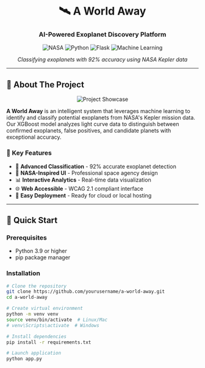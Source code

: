 <div align="center">

# 🛰️ A World Away  
### AI-Powered Exoplanet Discovery Platform

![NASA](https://img.shields.io/badge/NASA-Space%20Apps%202025-0B3D91?style=for-the-badge&logo=nasa&logoColor=white)
![Python](https://img.shields.io/badge/Python-3.9+-3776AB?style=for-the-badge&logo=python&logoColor=white)
![Flask](https://img.shields.io/badge/Flask-2.0-000000?style=for-the-badge&logo=flask&logoColor=white)
![Machine Learning](https://img.shields.io/badge/ML-XGBoost-FF6F00?style=for-the-badge&logo=scikit-learn&logoColor=white)

*Classifying exoplanets with 92% accuracy using NASA Kepler data*

</div>

---

## 🌟 About The Project

<div align="center">

![Project Showcase](https://via.placeholder.com/800x400/0B3D91/FFFFFF?text=AI+Exoplanet+Classifier+🚀)

</div>

**A World Away** is an intelligent system that leverages machine learning to identify and classify potential exoplanets from NASA's Kepler mission data. Our XGBoost model analyzes light curve data to distinguish between confirmed exoplanets, false positives, and candidate planets with exceptional accuracy.

### 🎯 Key Features

- 🔭 **Advanced Classification** - 92% accurate exoplanet detection
- 🎨 **NASA-Inspired UI** - Professional space agency design
- 📊 **Interactive Analytics** - Real-time data visualization
- 🌐 **Web Accessible** - WCAG 2.1 compliant interface
- 🚀 **Easy Deployment** - Ready for cloud or local hosting

---

## 🚀 Quick Start

### Prerequisites

- Python 3.9 or higher
- pip package manager

### Installation

```bash
# Clone the repository
git clone https://github.com/yourusername/a-world-away.git
cd a-world-away

# Create virtual environment
python -m venv venv
source venv/bin/activate  # Linux/Mac
# venv\Scripts\activate  # Windows

# Install dependencies
pip install -r requirements.txt

# Launch application
python app.py
